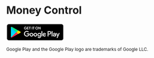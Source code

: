 # Money Control
[![Google Play Store](badge_new.png)](https://play.google.com/store/apps/details?id=com.app.herydevelopments.moneycontrol)

<sup>Google Play and the Google Play logo are trademarks of Google LLC.<sub>
